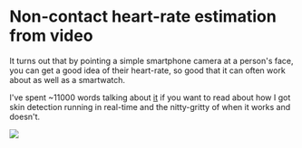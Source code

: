 # Non-contact heart-rate estimation from video

It turns out that by pointing a simple smartphone camera at a person's face, you can get a good idea of their heart-rate, so good that it can often work about as well as a smartwatch.

I've spent ~11000 words talking about [it](report/diss.pdf) if you want to read about how I got skin detection running in real-time and the nitty-gritty of when it works and doesn't.

![](example.gif)
